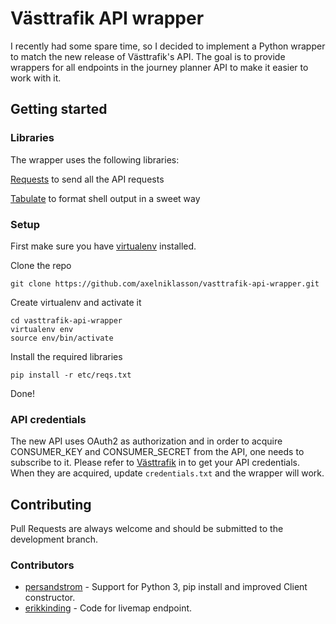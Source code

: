 # Västtrafik API wrapper
I recently had some spare time, so I decided to implement a Python wrapper to match the new release of Västtrafik's API. The goal is to provide wrappers for all endpoints in the journey planner API to make it easier to work with it.

## Getting started
### Libraries
The wrapper uses the following libraries:

[Requests](http://docs.python-requests.org/en/latest/) to send all the API requests

[Tabulate](https://pypi.python.org/pypi/tabulate) to format shell output in a sweet way

### Setup
First make sure you have [virtualenv](https://virtualenv.readthedocs.org/en/latest/) installed.

Clone the repo
```
git clone https://github.com/axelniklasson/vasttrafik-api-wrapper.git
```
Create virtualenv and activate it
```
cd vasttrafik-api-wrapper
virtualenv env
source env/bin/activate
```
Install the required libraries
```
pip install -r etc/reqs.txt
```
Done!

### API credentials
The new API uses OAuth2 as authorization and in order to acquire CONSUMER_KEY and CONSUMER_SECRET from the API, one needs to subscribe to it. Please refer to [Västtrafik](https://labs.vasttrafik.se) in to get your API credentials. When they are acquired, update ```credentials.txt``` and the wrapper will work.

## Contributing
Pull Requests are always welcome and should be submitted to the development branch.

### Contributors
* [persandstrom](https://github.com/persandstrom) - Support for Python 3, pip install and improved Client constructor.
* [erikkinding](https://github.com/erikkinding) - Code for livemap endpoint.
